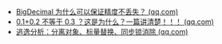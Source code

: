 * [BigDecimal 为什么可以保证精度不丢失？ (qq.com)](https://mp.weixin.qq.com/s/ZVDP_weGRXVeRSuLLYx-IA)
* [0.1+0.2 不等于 0.3 ？这是为什么？一篇讲清楚！！！ (qq.com)](https://mp.weixin.qq.com/s/gJ13GOKviKmLy2--WaD50w)
* [逃逸分析：分离对象、标量替换、同步锁消除 (qq.com)](https://mp.weixin.qq.com/s/CQJTEjFhMhHC9DYhs6CClA)
